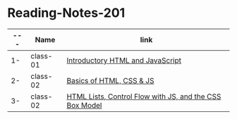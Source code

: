 # Reading-Notes-201

---|Name|link
---|---|---
1-|class-01|[ Introductory HTML and JavaScript](https://anas-abuhatab.github.io/Reading-Notes-201/class-01)
2-|class-02|[ Basics of HTML, CSS & JS](https://anas-abuhatab.github.io/Reading-Notes-201/class-02)
3-|class-02|[ HTML Lists, Control Flow with JS, and the CSS Box Model](https://anas-abuhatab.github.io/Reading-Notes-201/class-03)